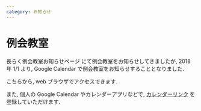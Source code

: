 ```yaml
---
category: お知らせ
---
```

#  例会教室

長らく例会教室お知らせページ にて例会教室をお知らせしてきましたが, 2018 年 1/1 より, Google Calendar で例会教室をお知らせすることとなりました.

こちらから, web ブラウザでアクセスできます.

また, 個人の Google Calendar やカレンダーアプリなどで, [カレンダーリンク](https://calendar.google.com/calendar/ical/meeting-room%40ku-unplugged.net/public/basic.ics) を登録していただけます.
